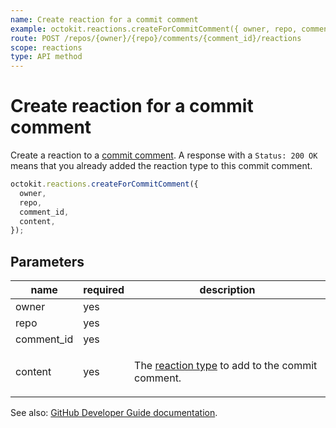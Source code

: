 ```yaml
---
name: Create reaction for a commit comment
example: octokit.reactions.createForCommitComment({ owner, repo, comment_id, content })
route: POST /repos/{owner}/{repo}/comments/{comment_id}/reactions
scope: reactions
type: API method
---
```


# Create reaction for a commit comment

Create a reaction to a [commit comment](https://developer.github.com/v3/repos/comments/). A response with a `Status: 200 OK` means that you already added the reaction type to this commit comment.

```js
octokit.reactions.createForCommitComment({
  owner,
  repo,
  comment_id,
  content,
});
```

## Parameters

<table>
  <thead>
    <tr>
      <th>name</th>
      <th>required</th>
      <th>description</th>
    </tr>
  </thead>
  <tbody>
    <tr><td>owner</td><td>yes</td><td>

</td></tr>
<tr><td>repo</td><td>yes</td><td>

</td></tr>
<tr><td>comment_id</td><td>yes</td><td>

</td></tr>
<tr><td>content</td><td>yes</td><td>

The [reaction type](https://developer.github.com/v3/reactions/#reaction-types) to add to the commit comment.

</td></tr>
  </tbody>
</table>

See also: [GitHub Developer Guide documentation](https://developer.github.com/v3/reactions/#create-reaction-for-a-commit-comment).
